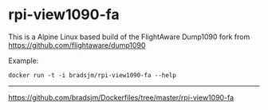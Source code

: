 # rpi-view1090-fa
This is a Alpine Linux based build of the FlightAware Dump1090 fork from https://github.com/flightaware/dump1090

Example:
```
docker run -t -i bradsjm/rpi-view1090-fa --help
```

---
https://github.com/bradsjm/Dockerfiles/tree/master/rpi-view1090-fa
